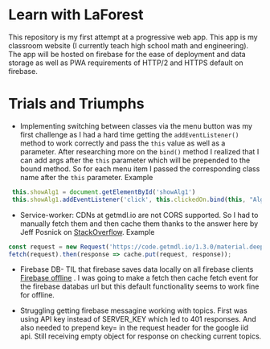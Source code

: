 # Learn with LaForest

This repository is my first attempt at a progressive web app. This app is my classroom website (I currently teach high school math and engineering). The app will be hosted on firebase for the ease of deployment and data storage as well as PWA requirements of HTTP/2 and HTTPS default on firebase.


# Trials and Triumphs
- Implementing switching between classes via the menu button was my first challenge as I had a hard time getting the `addEventListener()` method to work correctly and pass the `this` value as well as a parameter. After researching more on the `bind()` method I realized that I can add args after the `this` parameter which will be prepended to the bound method. So for each menu item I passed the corresponding class name after the `this` parameter.  Example
```javascript
 this.showAlg1 = document.getElementById('showAlg1')
 this.showAlg1.addEventListener('click', this.clickedOn.bind(this, "Alg1"));
 ```
- Service-worker: CDNs at getmdl.io are not CORS supported. So I had to manually fetch them and then cache them thanks to the answer here by Jeff Posnick on [StackOverflow](https://stackoverflow.com/questions/39109789/what-limitations-apply-to-opaque-responses/39109790#39109790).
Example
```javascript
const request = new Request('https://code.getmdl.io/1.3.0/material.deep_purple-yellow.min.css', {mode: 'no-cors'});
fetch(request).then(response => cache.put(request, response));
```
- Firebase DB- TIL that firebase saves data locally on all firebase clients [Firebase offline](https://firebase.google.com/docs/database/web/read-and-write#write_data_offline) . I was going to make a fetch then cache fetch event for the firebase databas url but this default functionality seems to work fine for offline.

- Struggling getting firebase messagine working with topics. First was using API key instead of SERVER_KEY which led to 401 responses. And also needed to prepend key= in the request header for the google iid api. Still receiving empty object for response on checking current topics.
